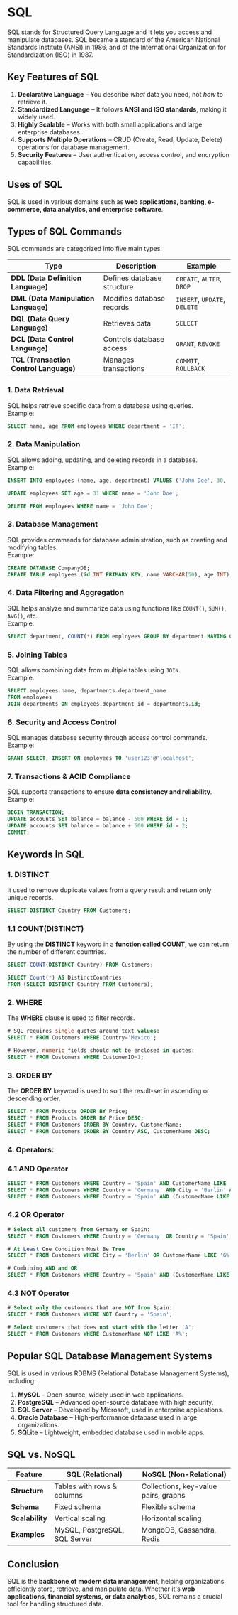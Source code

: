 # SQL
SQL stands for Structured Query Language and It lets you access and manipulate databases. SQL became a standard of the American National Standards Institute (ANSI) in 1986, and of the International Organization for Standardization (ISO) in 1987.

## **Key Features of SQL**
1. **Declarative Language** – You describe *what* data you need, not *how* to retrieve it.  
2. **Standardized Language** – It follows **ANSI and ISO standards**, making it widely used.  
3. **Highly Scalable** – Works with both small applications and large enterprise databases.  
4. **Supports Multiple Operations** – CRUD (Create, Read, Update, Delete) operations for database management.  
5. **Security Features** – User authentication, access control, and encryption capabilities.  

## **Uses of SQL**
SQL is used in various domains such as **web applications, banking, e-commerce, data analytics, and enterprise software**.  

## **Types of SQL Commands**
SQL commands are categorized into five main types:  

| Type | Description | Example |
|------|------------|---------|
| **DDL (Data Definition Language)** | Defines database structure | `CREATE`, `ALTER`, `DROP` |
| **DML (Data Manipulation Language)** | Modifies database records | `INSERT`, `UPDATE`, `DELETE` |
| **DQL (Data Query Language)** | Retrieves data | `SELECT` |
| **DCL (Data Control Language)** | Controls database access | `GRANT`, `REVOKE` |
| **TCL (Transaction Control Language)** | Manages transactions | `COMMIT`, `ROLLBACK` |

### **1. Data Retrieval**
SQL helps retrieve specific data from a database using queries.  
Example:  
```sql
SELECT name, age FROM employees WHERE department = 'IT';
```

### **2. Data Manipulation**
SQL allows adding, updating, and deleting records in a database.  
Example:  
```sql
INSERT INTO employees (name, age, department) VALUES ('John Doe', 30, 'HR');
```
```sql
UPDATE employees SET age = 31 WHERE name = 'John Doe';
```
```sql
DELETE FROM employees WHERE name = 'John Doe';
```

### **3. Database Management**
SQL provides commands for database administration, such as creating and modifying tables.  
Example:  
```sql
CREATE DATABASE CompanyDB;
CREATE TABLE employees (id INT PRIMARY KEY, name VARCHAR(50), age INT);
```

### **4. Data Filtering and Aggregation**
SQL helps analyze and summarize data using functions like `COUNT()`, `SUM()`, `AVG()`, etc.  
Example:  
```sql
SELECT department, COUNT(*) FROM employees GROUP BY department HAVING COUNT(*) > 5;
```

### **5. Joining Tables**
SQL allows combining data from multiple tables using `JOIN`.  
Example:  
```sql
SELECT employees.name, departments.department_name 
FROM employees
JOIN departments ON employees.department_id = departments.id;
```

### **6. Security and Access Control**
SQL manages database security through access control commands.  
Example:  
```sql
GRANT SELECT, INSERT ON employees TO 'user123'@'localhost';
```

### **7. Transactions & ACID Compliance**
SQL supports transactions to ensure **data consistency and reliability**.  
Example:  
```sql
BEGIN TRANSACTION;
UPDATE accounts SET balance = balance - 500 WHERE id = 1;
UPDATE accounts SET balance = balance + 500 WHERE id = 2;
COMMIT;
```

## Keywords in SQL

### 1. DISTINCT
It used to remove duplicate values from a query result and return only unique records.
```sql
SELECT DISTINCT Country FROM Customers;
````

### 1.1 COUNT(DISTINCT)
By using the **DISTINCT** keyword in a **function called COUNT**, we can return the number of different countries.
```sql
SELECT COUNT(DISTINCT Country) FROM Customers;

SELECT Count(*) AS DistinctCountries
FROM (SELECT DISTINCT Country FROM Customers);
````

### 2. WHERE
The **WHERE** clause is used to filter records.
```sql
# SQL requires single quotes around text values:
SELECT * FROM Customers WHERE Country='Mexico';

# However, numeric fields should not be enclosed in quotes:
SELECT * FROM Customers WHERE CustomerID=1;
````
### 3. ORDER BY
The **ORDER BY** keyword is used to sort the result-set in ascending or descending order.
```sql
SELECT * FROM Products ORDER BY Price;
SELECT * FROM Products ORDER BY Price DESC;
SELECT * FROM Customers ORDER BY Country, CustomerName;
SELECT * FROM Customers ORDER BY Country ASC, CustomerName DESC;
```

### 4. Operators:
### 4.1 AND Operator
```sql
SELECT * FROM Customers WHERE Country = 'Spain' AND CustomerName LIKE 'G%';
SELECT * FROM Customers WHERE Country = 'Germany' AND City = 'Berlin' AND PostalCode > 12000;
SELECT * FROM Customers WHERE Country = 'Spain' AND (CustomerName LIKE 'G%' OR CustomerName LIKE 'R%');
```
### 4.2 OR Operator
```sql
# Select all customers from Germany or Spain:
SELECT * FROM Customers WHERE Country = 'Germany' OR Country = 'Spain';

# At Least One Condition Must Be True
SELECT * FROM Customers WHERE City = 'Berlin' OR CustomerName LIKE 'G%' OR Country = 'Norway';

# Combining AND and OR
SELECT * FROM Customers WHERE Country = 'Spain' AND (CustomerName LIKE 'G%' OR CustomerName LIKE 'R%');
```
### 4.3 NOT Operator
```sql
# Select only the customers that are NOT from Spain:
SELECT * FROM Customers WHERE NOT Country = 'Spain';

# Select customers that does not start with the letter 'A':
SELECT * FROM Customers WHERE CustomerName NOT LIKE 'A%';
```
## **Popular SQL Database Management Systems**
SQL is used in various RDBMS (Relational Database Management Systems), including:
1. **MySQL** – Open-source, widely used in web applications.  
2. **PostgreSQL** – Advanced open-source database with high security.  
3. **SQL Server** – Developed by Microsoft, used in enterprise applications.  
4. **Oracle Database** – High-performance database used in large organizations.  
5. **SQLite** – Lightweight, embedded database used in mobile apps.  

## **SQL vs. NoSQL**
| Feature | SQL (Relational) | NoSQL (Non-Relational) |
|---------|----------------|----------------|
| **Structure** | Tables with rows & columns | Collections, key-value pairs, graphs |
| **Schema** | Fixed schema | Flexible schema |
| **Scalability** | Vertical scaling | Horizontal scaling |
| **Examples** | MySQL, PostgreSQL, SQL Server | MongoDB, Cassandra, Redis |

## **Conclusion**
SQL is the **backbone of modern data management**, helping organizations efficiently store, retrieve, and manipulate data. Whether it's **web applications, financial systems, or data analytics**, SQL remains a crucial tool for handling structured data.
  

